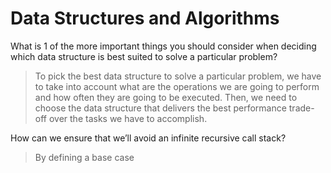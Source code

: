 # Data Structures and Algorithms

What is 1 of the more important things you should consider when deciding which data structure is best suited to solve a particular problem?



> To pick the best data structure to solve a particular problem, we have to take into account what are the operations we are going to perform and how often they are going to be executed. Then, we need to choose the data structure that delivers the best performance trade-off over the tasks we have to accomplish.

How can we ensure that we’ll avoid an infinite recursive call stack?

> By defining a base case